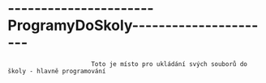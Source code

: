 #  ----------------------ProgramyDoSkoly----------------------

                           Toto je místo pro ukládání svých souborů do školy - hlavně programování
